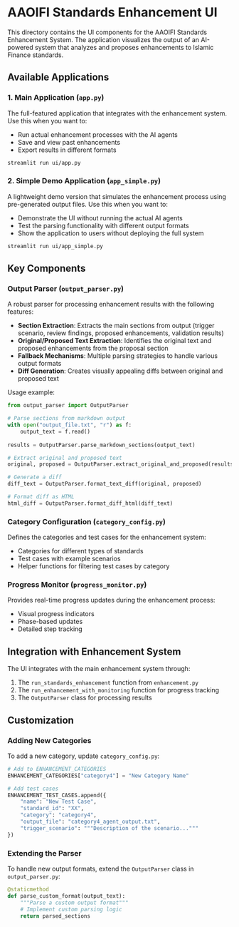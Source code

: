 # AAOIFI Standards Enhancement UI

This directory contains the UI components for the AAOIFI Standards Enhancement System. The application visualizes the output of an AI-powered system that analyzes and proposes enhancements to Islamic Finance standards.

## Available Applications

### 1. Main Application (`app.py`)

The full-featured application that integrates with the enhancement system. Use this when you want to:
- Run actual enhancement processes with the AI agents
- Save and view past enhancements
- Export results in different formats

```bash
streamlit run ui/app.py
```

### 2. Simple Demo Application (`app_simple.py`)

A lightweight demo version that simulates the enhancement process using pre-generated output files. Use this when you want to:
- Demonstrate the UI without running the actual AI agents
- Test the parsing functionality with different output formats
- Show the application to users without deploying the full system

```bash
streamlit run ui/app_simple.py
```

## Key Components

### Output Parser (`output_parser.py`)

A robust parser for processing enhancement results with the following features:

- **Section Extraction**: Extracts the main sections from output (trigger scenario, review findings, proposed enhancements, validation results)
- **Original/Proposed Text Extraction**: Identifies the original text and proposed enhancements from the proposal section
- **Fallback Mechanisms**: Multiple parsing strategies to handle various output formats
- **Diff Generation**: Creates visually appealing diffs between original and proposed text

Usage example:
```python
from output_parser import OutputParser

# Parse sections from markdown output
with open("output_file.txt", "r") as f:
    output_text = f.read()
    
results = OutputParser.parse_markdown_sections(output_text)

# Extract original and proposed text
original, proposed = OutputParser.extract_original_and_proposed(results["proposal"])

# Generate a diff
diff_text = OutputParser.format_text_diff(original, proposed)

# Format diff as HTML
html_diff = OutputParser.format_diff_html(diff_text)
```

### Category Configuration (`category_config.py`)

Defines the categories and test cases for the enhancement system:

- Categories for different types of standards
- Test cases with example scenarios
- Helper functions for filtering test cases by category

### Progress Monitor (`progress_monitor.py`)

Provides real-time progress updates during the enhancement process:

- Visual progress indicators
- Phase-based updates
- Detailed step tracking

## Integration with Enhancement System

The UI integrates with the main enhancement system through:

1. The `run_standards_enhancement` function from `enhancement.py`
2. The `run_enhancement_with_monitoring` function for progress tracking
3. The `OutputParser` class for processing results

## Customization

### Adding New Categories

To add a new category, update `category_config.py`:

```python
# Add to ENHANCEMENT_CATEGORIES
ENHANCEMENT_CATEGORIES["category4"] = "New Category Name"

# Add test cases
ENHANCEMENT_TEST_CASES.append({
    "name": "New Test Case",
    "standard_id": "XX",
    "category": "category4",
    "output_file": "category4_agent_output.txt",
    "trigger_scenario": """Description of the scenario..."""
})
```

### Extending the Parser

To handle new output formats, extend the `OutputParser` class in `output_parser.py`:

```python
@staticmethod
def parse_custom_format(output_text):
    """Parse a custom output format"""
    # Implement custom parsing logic
    return parsed_sections
``` 